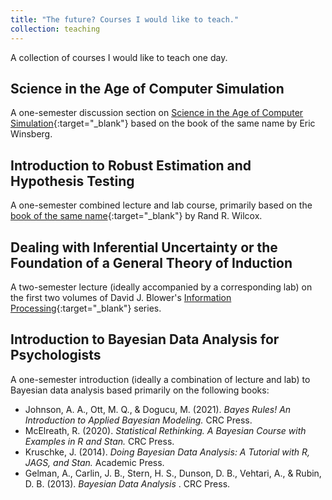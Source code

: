 ```yaml
---
title: "The future? Courses I would like to teach."
collection: teaching
---
```


A collection of courses I would like to teach one day.

Science in the Age of Computer Simulation
------
A one-semester discussion section on [Science in the Age of Computer Simulation](https://press.uchicago.edu/ucp/books/book/chicago/S/bo9003670.html){:target="_blank"} based on the book of the same name by Eric Winsberg.

Introduction to Robust Estimation and Hypothesis Testing
------
A one-semester combined lecture and lab course, primarily based on the [book of the same name](https://www.sciencedirect.com/book/9780123869838/introduction-to-robust-estimation-and-hypothesis-testing){:target="_blank"} by Rand R. Wilcox.

Dealing with Inferential Uncertainty or the Foundation of a General Theory of Induction
------
A two-semester lecture (ideally accompanied by a corresponding lab) on the first two volumes of David J. Blower's [Information Processing](https://www.bayesinaction.nl/books-david-j-blower/){:target="_blank"} series.

Introduction to Bayesian Data Analysis for Psychologists
------
A one-semester introduction (ideally a combination of lecture and lab) to Bayesian data analysis based primarily on the following books:

- Johnson, A. A., Ott, M. Q., & Dogucu, M. (2021). <i> Bayes Rules! An Introduction to Applied Bayesian Modeling. </i> CRC Press.
- McElreath, R. (2020). <i> Statistical Rethinking. A Bayesian Course with Examples in R and Stan. </i> CRC Press.
- Kruschke, J. (2014). <i> Doing Bayesian Data Analysis: A Tutorial with R, JAGS, and Stan. </i> Academic Press.
- Gelman, A., Carlin, J. B., Stern, H. S., Dunson, D. B., Vehtari, A., & Rubin, D. B. (2013). <i> Bayesian Data Analysis </i>. CRC Press.